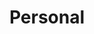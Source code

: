 ---
layout: page
title: Personal
nav: true
nav_order: 7
dropdown: true
children:
    - title: Photos
      permalink: /Photos/
    - title: divider
    - title: Hobbies
      permalink: /Hobbies/
---